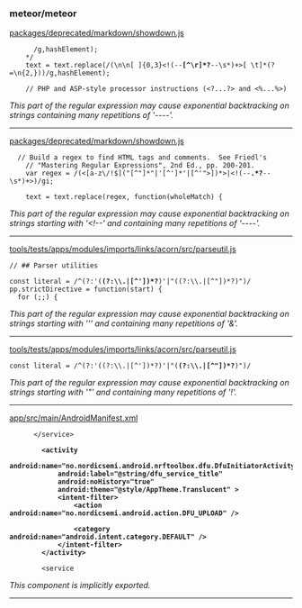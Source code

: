 ### meteor/meteor

[packages/deprecated/markdown/showdown.js](https://github.com/meteor/meteor/blob/53f3c4442d3542d3d2a012a854472a0d1bef9d12/packages/deprecated/markdown/showdown.js#L415)

<pre><code class="javascript">		/g,hashElement);
	*/
	text = text.replace(/(\n\n[ ]{0,3}&lt;!(--<strong>[^\r]*?</strong>--\s*)+&gt;[ \t]*(?=\n{2,}))/g,hashElement);

	// PHP and ASP-style processor instructions (&lt;?...?&gt; and &lt;%...%&gt;)
</code></pre>

*This part of the regular expression may cause exponential backtracking on strings containing many repetitions of '----'.*

----------------------------------------

[packages/deprecated/markdown/showdown.js](https://github.com/meteor/meteor/blob/53f3c4442d3542d3d2a012a854472a0d1bef9d12/packages/deprecated/markdown/showdown.js#L523)

<pre><code class="javascript">	// Build a regex to find HTML tags and comments.  See Friedl's
	// "Mastering Regular Expressions", 2nd Ed., pp. 200-201.
	var regex = /(&lt;[a-z\/!$]("[^"]*"|'[^']*'|[^'"&gt;])*&gt;|&lt;!(--<strong>.*?</strong>--\s*)+&gt;)/gi;

	text = text.replace(regex, function(wholeMatch) {
</code></pre>

*This part of the regular expression may cause exponential backtracking on strings starting with '<!--' and containing many repetitions of '----'.*

----------------------------------------

[tools/tests/apps/modules/imports/links/acorn/src/parseutil.js](https://github.com/meteor/meteor/blob/53f3c4442d3542d3d2a012a854472a0d1bef9d12/tools/tests/apps/modules/imports/links/acorn/src/parseutil.js#L9)

<pre><code class="javascript">// ## Parser utilities

const literal = /^(?:'(<strong>(?:\\.|[^'])*?</strong>)'|"((?:\\.|[^"])*?)")/
pp.strictDirective = function(start) {
  for (;;) {
</code></pre>

*This part of the regular expression may cause exponential backtracking on strings starting with ''' and containing many repetitions of '\&'.*

----------------------------------------

[tools/tests/apps/modules/imports/links/acorn/src/parseutil.js](https://github.com/meteor/meteor/blob/53f3c4442d3542d3d2a012a854472a0d1bef9d12/tools/tests/apps/modules/imports/links/acorn/src/parseutil.js#L9)

<pre><code class="javascript">const literal = /^(?:'((?:\\.|[^'])*?)'|"(<strong>(?:\\.|[^"])*?</strong>)")/</code></pre>

*This part of the regular expression may cause exponential backtracking on strings starting with '"' and containing many repetitions of '\!'.*

----------------------------------------

[app/src/main/AndroidManifest.xml](https://github.com/AlexRogalskiy/android-nrf-toolbox/blob/034cf3aa7d2a3a4145177de32546ca518a462a66/app/src/main/AndroidManifest.xml#L239-L249)

<pre><code class="javascript">		&lt;/service&gt;

		<strong>&lt;activity</strong>
<strong>			android:name="no.nordicsemi.android.nrftoolbox.dfu.DfuInitiatorActivity"</strong>
<strong>			android:label="@string/dfu_service_title"</strong>
<strong>			android:noHistory="true"</strong>
<strong>			android:theme="@style/AppTheme.Translucent" &gt;</strong>
<strong>			&lt;intent-filter&gt;</strong>
<strong>				&lt;action android:name="no.nordicsemi.android.action.DFU_UPLOAD" /&gt;</strong>
<strong></strong>
<strong>				&lt;category android:name="android.intent.category.DEFAULT" /&gt;</strong>
<strong>			&lt;/intent-filter&gt;</strong>
<strong>		&lt;/activity&gt;</strong>

		&lt;service
</code></pre>

*This component is implicitly exported.*

----------------------------------------
